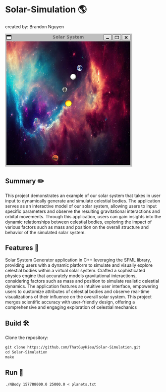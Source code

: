 # Solar-Simulation :earth_americas:
 
created by: Brandon Nguyen

![Solar System](screenshot.png)

## Summary :pencil2:

This project demonstrates an example of our solar system that takes in user input to dynamically generate and simulate celestial bodies.
The application serves as an interactive model of our solar system, allowing users to input specific parameters and observe the resulting gravitational interactions and orbital movements. Through this application, users can gain insights into the dynamic relationships between celestial bodies, exploring the impact of various factors such as mass and position on the overall structure and behavior of the simulated solar system.

## Features :tada:

Solar System Generator application in C++ leveraging the SFML library, providing users with a dynamic platform to simulate and visually explore celestial bodies within a virtual solar system. Crafted a sophisticated physics engine that accurately models gravitational interactions, considering factors such as mass and position to simulate realistic celestial dynamics. The application features an intuitive user interface, empowering users to customize attributes of celestial bodies and observe real-time visualizations of their influence on the overall solar system. This project merges scientific accuracy with user-friendly design, offering a comprehensive and engaging exploration of celestial mechanics

## Build :hammer_and_wrench:

Clone the repository:

```
git clone https://github.com/ThatGuyHieu/Solar-Simulation.git
cd Solar-Simulation
make
```

## Run :runner:

```
./NBody 157788000.0 25000.0 < planets.txt
```